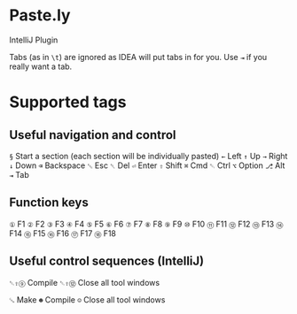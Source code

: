 # Paste.ly
IntelliJ Plugin

Tabs (as in `\t`) are ignored as IDEA will put tabs in for you. Use `⇥` if you really want a tab.

# Supported tags

## Useful navigation and control

`§` Start a section (each section will be individually pasted)
`←` Left
`↑` Up
`→` Right
`↓` Down
`⌫` Backspace
`␛` Esc
`␡` Del
`⏎` Enter
`⇧` Shift
`⌘` Cmd
`␑` Ctrl
`⌥` Option
`⎇` Alt
`⇥` Tab

## Function keys

`①` F1
`②` F2
`③` F3
`④` F4
`⑤` F5
`⑥` F6
`⑦` F7
`⑧` F8
`⑨` F9
`⑩` F10
`⑪` F11
`⑫` F12
`⑬` F13
`⑭` F14
`⑮` F15
`⑯` F16
`⑰` F17
`⑱` F18


## Useful control sequences (IntelliJ)

`␑⇧⑨` Compile
`␑⇧⑫` Close all tool windows

`␘` Make
`☻` Compile
`☺` Close all tool windows
